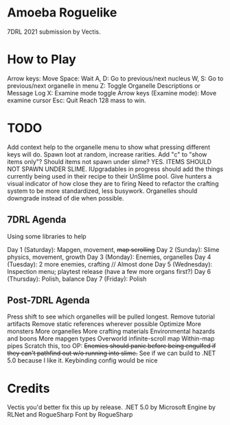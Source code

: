 # Amoeba Roguelike

7DRL 2021 submission by Vectis.

# How to Play

Arrow keys: Move
Space: Wait
A, D: Go to previous/next nucleus
W, S: Go to previous/next organelle in menu
Z: Toggle Organelle Descriptions or Message Log
X: Examine mode toggle
    Arrow keys (Examine mode): Move examine cursor
Esc: Quit
Reach 128 mass to win.

# TODO
Add context help to the organelle menu to show what pressing different keys will do.
Spawn loot at random, increase rarities.
Add "c" to "show items only"? Should items not spawn under slime? YES. ITEMS SHOULD NOT SPAWN UNDER SLIME.
IUpgradables in progress should add the things currently being used in their recipe to their UnSlime pool.
Give hunters a visual indicator of how close they are to firing
Need to refactor the crafting system to be more standardized, less busywork.
Organelles should downgrade instead of die when possible.

## 7DRL Agenda
Using some libraries to help

Day 1 (Saturday): Mapgen, movement, ~~map scrolling~~
Day 2 (Sunday): Slime physics, movement, growth
Day 3 (Monday): Enemies, organelles
Day 4 (Tuesday): 2 more enemies, crafting // Almost done
Day 5 (Wednesday): Inspection menu; playtest release (have a few more organs first?)
Day 6 (Thursday): Polish, balance
Day 7 (Friday): Polish

## Post-7DRL Agenda

Press shift to see which organelles will be pulled longest.
Remove tutorial artifacts
Remove static references wherever possible
Optimize
More monsters
More organelles
More crafting materials
Environmental hazards and boons
More mapgen types
Overworld infinite-scroll map
Within-map pipes
Scratch this, too OP: ~~Enemies should panic before being engulfed if they can't pathfind out w/o running into slime.~~
See if we can build to .NET 5.0 because I like it.
Keybinding config would be nice

# Credits

Vectis you'd better fix this up by release.
.NET 5.0 by Microsoft
Engine by RLNet and RogueSharp
Font by RogueSharp